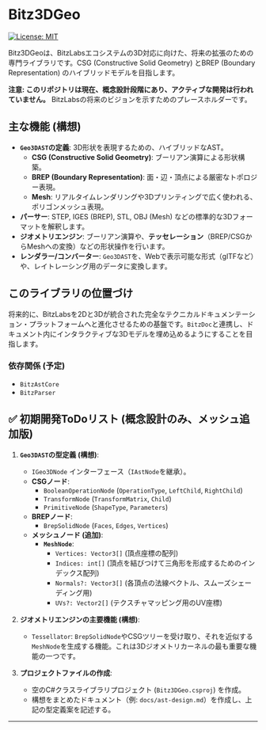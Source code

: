 # Bitz3DGeo

[![License: MIT](https://img.shields.io/badge/License-MIT-yellow.svg)](https://opensource.org/licenses/MIT)

Bitz3DGeoは、BitzLabsエコシステムの3D対応に向けた、将来の拡張のための専門ライブラリです。CSG (Constructive Solid Geometry) とBREP (Boundary Representation) のハイブリッドモデルを目指します。

**注意: このリポジトリは現在、概念設計段階にあり、アクティブな開発は行われていません。**
BitzLabsの将来のビジョンを示すためのプレースホルダーです。

## 主な機能 (構想)

-   **`Geo3DAST`の定義**: 3D形状を表現するための、ハイブリッドなAST。
    -   **CSG (Constructive Solid Geometry)**: ブーリアン演算による形状構築。
    -   **BREP (Boundary Representation)**: 面・辺・頂点による厳密なトポロジー表現。
    -   **Mesh**: リアルタイムレンダリングや3Dプリンティングで広く使われる、ポリゴンメッシュ表現。
-   **パーサー**: STEP, IGES (BREP), STL, OBJ (Mesh) などの標準的な3Dフォーマットを解釈します。
-   **ジオメトリエンジン**: ブーリアン演算や、**テッセレーション**（BREP/CSGからMeshへの変換）などの形状操作を行います。
-   **レンダラー/コンバーター**: `Geo3DAST`を、Webで表示可能な形式（glTFなど）や、レイトレーシング用のデータに変換します。

## このライブラリの位置づけ

将来的に、BitzLabsを2Dと3Dが統合された完全なテクニカルドキュメンテーション・プラットフォームへと進化させるための基盤です。`BitzDoc`と連携し、ドキュメント内にインタラクティブな3Dモデルを埋め込めるようにすることを目指します。

### 依存関係 (予定)

-   `BitzAstCore`
-   `BitzParser`

## **✅ 初期開発ToDoリスト (概念設計のみ、メッシュ追加版)**

1.  **`Geo3DAST`の型定義 (構想)**:
    *   `IGeo3DNode` インターフェース（`IAstNode`を継承）。
    *   **CSGノード**:
        *   `BooleanOperationNode` (`OperationType`, `LeftChild`, `RightChild`)
        *   `TransformNode` (`TransformMatrix`, `Child`)
        *   `PrimitiveNode` (`ShapeType`, `Parameters`)
    *   **BREPノード**:
        *   `BrepSolidNode` (`Faces`, `Edges`, `Vertices`)
    *   **メッシュノード (追加)**:
        *   **`MeshNode`**:
            *   `Vertices: Vector3[]` (頂点座標の配列)
            *   `Indices: int[]` (頂点を結びつけて三角形を形成するためのインデックス配列)
            *   `Normals?: Vector3[]` (各頂点の法線ベクトル、スムーズシェーディング用)
            *   `UVs?: Vector2[]` (テクスチャマッピング用のUV座標)

2.  **ジオメトリエンジンの主要機能 (構想)**:
    *   `Tessellator`: `BrepSolidNode`やCSGツリーを受け取り、それを近似する`MeshNode`を生成する機能。これは3Dジオメトリカーネルの最も重要な機能の一つです。

3.  **プロジェクトファイルの作成**:
    *   空のC#クラスライブラリプロジェクト (`Bitz3DGeo.csproj`) を作成。
    *   構想をまとめたドキュメント（例: `docs/ast-design.md`）を作成し、上記の型定義案を記述する。

---
